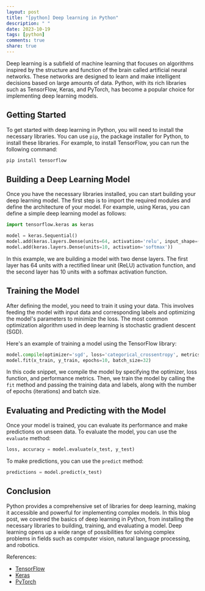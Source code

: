 ```yaml
---
layout: post
title: "[python] Deep learning in Python"
description: " "
date: 2023-10-19
tags: [python]
comments: true
share: true
---
```


Deep learning is a subfield of machine learning that focuses on algorithms inspired by the structure and function of the brain called artificial neural networks. These networks are designed to learn and make intelligent decisions based on large amounts of data. Python, with its rich libraries such as TensorFlow, Keras, and PyTorch, has become a popular choice for implementing deep learning models.

## Getting Started

To get started with deep learning in Python, you will need to install the necessary libraries. You can use `pip`, the package installer for Python, to install these libraries. For example, to install TensorFlow, you can run the following command:

```python
pip install tensorflow
```

## Building a Deep Learning Model

Once you have the necessary libraries installed, you can start building your deep learning model. The first step is to import the required modules and define the architecture of your model. For example, using Keras, you can define a simple deep learning model as follows:

```python
import tensorflow.keras as keras

model = keras.Sequential()
model.add(keras.layers.Dense(units=64, activation='relu', input_shape=(input_dim,)))
model.add(keras.layers.Dense(units=10, activation='softmax'))
```

In this example, we are building a model with two dense layers. The first layer has 64 units with a rectified linear unit (ReLU) activation function, and the second layer has 10 units with a softmax activation function.

## Training the Model

After defining the model, you need to train it using your data. This involves feeding the model with input data and corresponding labels and optimizing the model's parameters to minimize the loss. The most common optimization algorithm used in deep learning is stochastic gradient descent (SGD). 

Here's an example of training a model using the TensorFlow library:

```python
model.compile(optimizer='sgd', loss='categorical_crossentropy', metrics=['accuracy'])
model.fit(x_train, y_train, epochs=10, batch_size=32)
```

In this code snippet, we compile the model by specifying the optimizer, loss function, and performance metrics. Then, we train the model by calling the `fit` method and passing the training data and labels, along with the number of epochs (iterations) and batch size.

## Evaluating and Predicting with the Model

Once your model is trained, you can evaluate its performance and make predictions on unseen data. To evaluate the model, you can use the `evaluate` method:

```python
loss, accuracy = model.evaluate(x_test, y_test)
```

To make predictions, you can use the `predict` method:

```python
predictions = model.predict(x_test)
```

## Conclusion

Python provides a comprehensive set of libraries for deep learning, making it accessible and powerful for implementing complex models. In this blog post, we covered the basics of deep learning in Python, from installing the necessary libraries to building, training, and evaluating a model. Deep learning opens up a wide range of possibilities for solving complex problems in fields such as computer vision, natural language processing, and robotics.

References:
- [TensorFlow](https://www.tensorflow.org/)
- [Keras](https://keras.io/)
- [PyTorch](https://pytorch.org/)